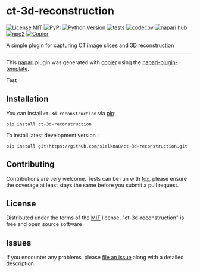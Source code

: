 # ct-3d-reconstruction

[![License MIT](https://img.shields.io/pypi/l/ct-3d-reconstruction.svg?color=green)](https://github.com/s1alknau/ct-3d-reconstruction/raw/main/LICENSE)
[![PyPI](https://img.shields.io/pypi/v/ct-3d-reconstruction.svg?color=green)](https://pypi.org/project/ct-3d-reconstruction)
[![Python Version](https://img.shields.io/pypi/pyversions/ct-3d-reconstruction.svg?color=green)](https://python.org)
[![tests](https://github.com/s1alknau/ct-3d-reconstruction/workflows/tests/badge.svg)](https://github.com/s1alknau/ct-3d-reconstruction/actions)
[![codecov](https://codecov.io/gh/s1alknau/ct-3d-reconstruction/branch/main/graph/badge.svg)](https://codecov.io/gh/s1alknau/ct-3d-reconstruction)
[![napari hub](https://img.shields.io/endpoint?url=https://api.napari-hub.org/shields/ct-3d-reconstruction)](https://napari-hub.org/plugins/ct-3d-reconstruction)
[![npe2](https://img.shields.io/badge/plugin-npe2-blue?link=https://napari.org/stable/plugins/index.html)](https://napari.org/stable/plugins/index.html)
[![Copier](https://img.shields.io/endpoint?url=https://raw.githubusercontent.com/copier-org/copier/master/img/badge/badge-grayscale-inverted-border-purple.json)](https://github.com/copier-org/copier)

A simple plugin for capturing CT image slices and 3D reconstruction

----------------------------------

This [napari] plugin was generated with [copier] using the [napari-plugin-template].

<!--
Don't miss the full getting started guide to set up your new package:
https://github.com/napari/napari-plugin-template#getting-started

and review the napari docs for plugin developers:
https://napari.org/stable/plugins/index.html
-->
Test
## Installation

You can install `ct-3d-reconstruction` via [pip]:

    pip install ct-3d-reconstruction



To install latest development version :

    pip install git+https://github.com/s1alknau/ct-3d-reconstruction.git


## Contributing

Contributions are very welcome. Tests can be run with [tox], please ensure
the coverage at least stays the same before you submit a pull request.

## License

Distributed under the terms of the [MIT] license,
"ct-3d-reconstruction" is free and open source software

## Issues

If you encounter any problems, please [file an issue] along with a detailed description.

[napari]: https://github.com/napari/napari
[copier]: https://copier.readthedocs.io/en/stable/
[@napari]: https://github.com/napari
[MIT]: http://opensource.org/licenses/MIT
[BSD-3]: http://opensource.org/licenses/BSD-3-Clause
[GNU GPL v3.0]: http://www.gnu.org/licenses/gpl-3.0.txt
[GNU LGPL v3.0]: http://www.gnu.org/licenses/lgpl-3.0.txt
[Apache Software License 2.0]: http://www.apache.org/licenses/LICENSE-2.0
[Mozilla Public License 2.0]: https://www.mozilla.org/media/MPL/2.0/index.txt
[napari-plugin-template]: https://github.com/napari/napari-plugin-template

[file an issue]: https://github.com/s1alknau/ct-3d-reconstruction/issues

[napari]: https://github.com/napari/napari
[tox]: https://tox.readthedocs.io/en/latest/
[pip]: https://pypi.org/project/pip/
[PyPI]: https://pypi.org/
